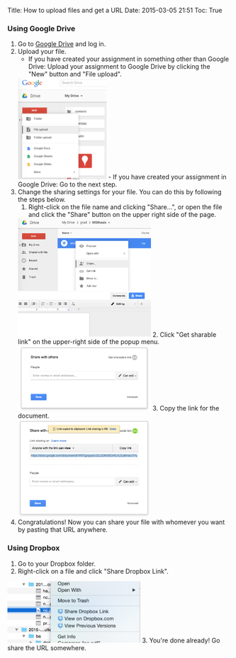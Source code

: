 Title: How to upload files and get a URL
Date: 2015-03-05 21:51
Toc: True

### Using Google Drive

1. Go to [Google Drive](http://drive.google.com) and log in.
2. Upload your file.
    - If you have created your assignment in something other than Google Drive: Upload your assignment to Google Drive by clicking the "New" button and "File upload".<br>
    <img src="images/gd0.png" width="200px">
    - If you have created your assignment in Google Drive: Go to the next step.
3. Change the sharing settings for your file. You can do this by following the steps below.
    1. Right-click on the file name and clicking "Share...", or open the file and click the "Share" button on the upper right side of the page.<br>
    <img src="images/gd1.png" width="300px">
    <img src="images/gd2.png" width="300px">
    2. Click "Get sharable link" on the upper-right side of the popup menu.<br>
    <img src="images/gd3.png" width="300px">
    3. Copy the link for the document.<br>
    <img src="images/gd4.png" width="300px">
4. Congratulations! Now you can share your file with whomever you want by pasting that URL anywhere.

### Using Dropbox

1. Go to your Dropbox folder.
2. Right-click on a file and click "Share Dropbox Link".<br>
<img src="images/dropbox.png" width="300px">
3. You're done already! Go share the URL somewhere.
